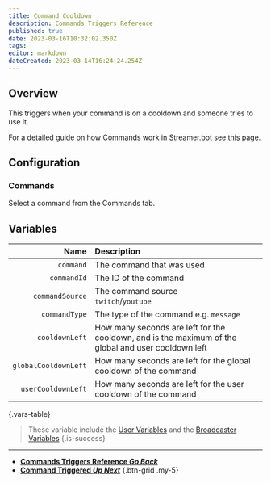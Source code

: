 ```yaml
---
title: Command Cooldown
description: Commands Triggers Reference
published: true
date: 2023-03-16T10:32:02.350Z
tags: 
editor: markdown
dateCreated: 2023-03-14T16:24:24.254Z
---
```


## Overview
This triggers when your command is on a cooldown and someone tries to use it.

For a detailed guide on how Commands work in Streamer.bot see [this page](/Commands).

## Configuration
### Commands
Select a command from the Commands tab.

## Variables
Name | Description
----:|:------------
`command` | The command that was used
`commandId` | The ID of the command
`commandSource` | The command source <br> `twitch`/`youtube`
`commandType` | The type of the command e.g. `message`
`cooldownLeft` | How many seconds are left for the cooldown, and is the maximum of the global and user cooldown left
`globalCooldownLeft` | How many seconds are left for the global cooldown of the command
`userCooldownLeft` | How many seconds are left for the user cooldown of the command
{.vars-table}

> These variable include the [User Variables](/Variables/User-Variables) and the [Broadcaster Variables](/Variables/Broadcaster)
{.is-success}

---

- [<i class="mdi mdi-chevron-left"></i>**Commands Triggers Reference *Go Back***](/Triggers/Core/Commands)
- [<i class="mdi mdi-comment-alert primary--text"></i> **Command Triggered *Up Next***](/Triggers/Core/Commands/Command-Triggered)
{.btn-grid .my-5}